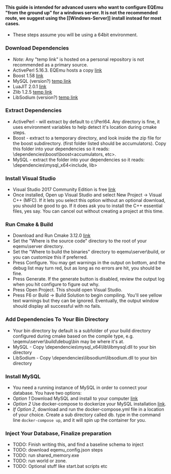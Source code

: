 #### This guide is intended for advanced users who want to configure EQEmu "from the ground up" for a windows server. It is not the recommended route, we suggest using the [[Windows-Server]] install instead for most cases.

* These steps assume you will be using a 64bit environment.

### Download Dependencies

* *Note:* Any "temp link" is hosted on a personal repository is not recommended as a primary source.
* ActivePerl 5.16.3. EQEmu hosts a copy [link](https://raw.githubusercontent.com/EQEmu/eqemu.github.com/master/downloads/ActivePerl-5.16.3.1604-MSWin32-x64-298023.msi)
* Boost 1.58 [link](https://sourceforge.net/projects/boost/files/boost/1.58.0/boost_1_58_0.zip/download)
* MySQL (version?) [temp link](https://github.com/xackery/eqemu/releases/download/v0.02/mysql_x64.zip)
* LuaJIT 2.0.1 [link](http://luajit.org/download.html)
* Zlib 1.2.5 [temp link](https://github.com/xackery/eqemu/releases/download/v0.02/zlib_x64.zip)
* LibSodium (version?) [temp link](https://github.com/xackery/eqemu/releases/download/v0.02/libsodium.zip)

### Extract Dependencies

* ActivePerl - will extract by default to c:\Perl64. Any directory is fine, it uses environment variables to help detect it's location during cmake steps. 
* Boost - extract to a temporary directory, and look inside the zip file for the boost subdirectory. (first folder listed should be accumulators). Copy this folder into your dependencies so it reads: \dependencies\boost\boost\<accumulators, etc>.
* MySQL - extract the folder into your dependencies so it reads: \dependencies\mysql_x64\<include, lib>

### Install Visual Studio

* Visual Studio 2017 Community Edition is free [link](https://visualstudio.microsoft.com/downloads/)
* Once installed, Open up Visual Studio and select New Project -> Visual C++ (MFC). If it lets you select this option without an optional download, you should be good to go. If it does ask you to install the C++ essential files, yes say. You can cancel out without creating a project at this time.

### Run Cmake & Build

* Download and Run Cmake 3.12.0 [link](https://cmake.org/download/)
* Set the "Where is the source code" directory to the root of your eqemu\server directory.
* Set the "Where to build the binaries" directory to eqemu\server\build, or you can customize this if preferred.
* Press Configure. You may get warnings in the output on bottom, and the debug list may turn red, but as long as no errors are hit, you should be fine.
* Press Generate. If the generate button is disabled, review the output log when you hit configure to figure out why.
* Press Open Project. This should open Visual Studio.
* Press F6 or Build -> Build Solution to begin compiling. You'll see yellow text warnings but they can be ignored. Eventually, the output window should display all successful with no fails.

### Add Dependencies To Your Bin Directory

* Your bin directory by default is a subfolder of your build directory configured during cmake based on the compile type, e.g. \eqemu\server\build\debug\bin may be where it's at.
* MySQL - Copy \dependencies\mysql_x64\lib\libmysql.dll to your bin directory
* LibSodium - Copy \dependencies\libsodium\libsodium.dll to your bin directory

### Install MySQL

* You need a running instance of MySQL in order to connect your database. You have two options:
* *Option 1* Download MySQL and install to your computer [link](https://www.mysql.com/downloads/)
* *Option 2* Use docker-compose to dockerize your MySQL installation [link](https://gist.github.com/xackery/d93e05825b2db74425086bde617ac635). 
* *If Option 2*, download and run the docker-compose.yml file in a location of your choice. Create a sub directory called db. type in the command line `docker-compose up`, and it will spin up the container for you.

### Inject Your Database, Finalize preparation

* TODO: Finish writing this, and find a baseline schema to inject
* TODO: download eqemu_config.json steps
* TODO: run shared_memory.exe
* TODO: run world or zone.
* TODO: Optional stuff like start.bat scripts etc

